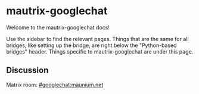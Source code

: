 # mautrix-googlechat
Welcome to the mautrix-googlechat docs!

Use the sidebar to find the relevant pages. Things that are the same for all
bridges, like setting up the bridge, are right below the "Python-based bridges"
header. Things specific to mautrix-googlechat are under this page.

## Discussion
Matrix room: [#googlechat:maunium.net](https://to.chat.imzqqq.top/#/#googlechat:maunium.net)
